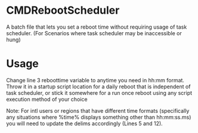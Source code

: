 # CMDRebootScheduler
A batch file that lets you set a reboot time without requiring usage of task scheduler. (For Scenarios where task scheduler may be inaccessible or hung)

# Usage
Change line 3 reboottime variable to anytime you need in hh:mm format.
Throw it in a startup script location for a daily reboot that is independent of task scheduler, or stick it somewhere for a run once reboot using any script execution method of your choice

Note: For intl users or regions that have different time formats (specifically any situations where %time% displays something other than hh:mm:ss.ms) you will need to update the delims accordingly (Lines 5 and 12).
